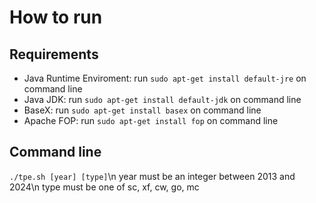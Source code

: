 # How to run
## Requirements
- Java Runtime Enviroment: run ```sudo apt-get install default-jre``` on command line
- Java JDK: run ```sudo apt-get install default-jdk``` on command line
- BaseX: run ```sudo apt-get install basex``` on command line
- Apache FOP: run ```sudo apt-get install fop``` on command line
## Command line
```./tpe.sh [year] [type]```\n
year must be an integer between 2013 and 2024\n
type must be one of sc, xf, cw, go, mc